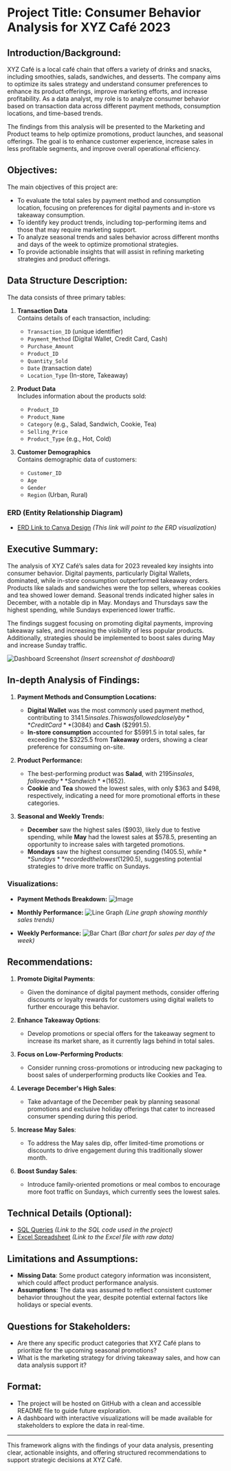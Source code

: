 # Project Title: Consumer Behavior Analysis for XYZ Café 2023

## Introduction/Background:
XYZ Café is a local café chain that offers a variety of drinks and snacks, including smoothies, salads, sandwiches, and desserts. The company aims to optimize its sales strategy and understand consumer preferences to enhance its product offerings, improve marketing efforts, and increase profitability. As a data analyst, my role is to analyze consumer behavior based on transaction data across different payment methods, consumption locations, and time-based trends.

The findings from this analysis will be presented to the Marketing and Product teams to help optimize promotions, product launches, and seasonal offerings. The goal is to enhance customer experience, increase sales in less profitable segments, and improve overall operational efficiency.

## Objectives:
The main objectives of this project are:
- To evaluate the total sales by payment method and consumption location, focusing on preferences for digital payments and in-store vs takeaway consumption.
- To identify key product trends, including top-performing items and those that may require marketing support.
- To analyze seasonal trends and sales behavior across different months and days of the week to optimize promotional strategies.
- To provide actionable insights that will assist in refining marketing strategies and product offerings.

## Data Structure Description:
The data consists of three primary tables:

1. **Transaction Data**  
   Contains details of each transaction, including:
   - `Transaction_ID` (unique identifier)
   - `Payment_Method` (Digital Wallet, Credit Card, Cash)
   - `Purchase_Amount`
   - `Product_ID`
   - `Quantity_Sold`
   - `Date` (transaction date)
   - `Location_Type` (In-store, Takeaway)

2. **Product Data**  
   Includes information about the products sold:
   - `Product_ID`
   - `Product_Name`
   - `Category` (e.g., Salad, Sandwich, Cookie, Tea)
   - `Selling_Price`
   - `Product_Type` (e.g., Hot, Cold)

3. **Customer Demographics**  
   Contains demographic data of customers:
   - `Customer_ID`
   - `Age`
   - `Gender`
   - `Region` (Urban, Rural)

### ERD (Entity Relationship Diagram)
- [ERD Link to Canva Design](#) *(This link will point to the ERD visualization)*

## Executive Summary:
The analysis of XYZ Café’s sales data for 2023 revealed key insights into consumer behavior. Digital payments, particularly Digital Wallets, dominated, while in-store consumption outperformed takeaway orders. Products like salads and sandwiches were the top sellers, whereas cookies and tea showed lower demand. Seasonal trends indicated higher sales in December, with a notable dip in May. Mondays and Thursdays saw the highest spending, while Sundays experienced lower traffic.

The findings suggest focusing on promoting digital payments, improving takeaway sales, and increasing the visibility of less popular products. Additionally, strategies should be implemented to boost sales during May and increase Sunday traffic.

![Dashboard Screenshot](#) *(Insert screenshot of dashboard)*

## In-depth Analysis of Findings:
1. **Payment Methods and Consumption Locations:**
   - **Digital Wallet** was the most commonly used payment method, contributing to $3141.5 in sales. This was followed closely by **Credit Card** ($3084) and **Cash** ($2991.5).
   - **In-store consumption** accounted for $5991.5 in total sales, far exceeding the $3225.5 from **Takeaway** orders, showing a clear preference for consuming on-site.

2. **Product Performance:**
   - The best-performing product was **Salad**, with $2195 in sales, followed by **Sandwich** ($1652).  
   - **Cookie** and **Tea** showed the lowest sales, with only $363 and $498, respectively, indicating a need for more promotional efforts in these categories.

3. **Seasonal and Weekly Trends:**
   - **December** saw the highest sales ($903), likely due to festive spending, while **May** had the lowest sales at $578.5, presenting an opportunity to increase sales with targeted promotions.
   - **Mondays** saw the highest consumer spending ($1405.5), while **Sundays** recorded the lowest ($1290.5), suggesting potential strategies to drive more traffic on Sundays.

### Visualizations:
- **Payment Methods Breakdown:**
![Image](https://github.com/user-attachments/assets/7868427f-b8bc-4298-92ce-b2c4a9317d4a)

- **Monthly Performance:**
  ![Line Graph](#) *(Line graph showing monthly sales trends)*

- **Weekly Performance:**
  ![Bar Chart](#) *(Bar chart for sales per day of the week)*

## Recommendations:
1. **Promote Digital Payments**:
   - Given the dominance of digital payment methods, consider offering discounts or loyalty rewards for customers using digital wallets to further encourage this behavior.

2. **Enhance Takeaway Options**:
   - Develop promotions or special offers for the takeaway segment to increase its market share, as it currently lags behind in total sales.

3. **Focus on Low-Performing Products**:
   - Consider running cross-promotions or introducing new packaging to boost sales of underperforming products like Cookies and Tea.

4. **Leverage December's High Sales**:
   - Take advantage of the December peak by planning seasonal promotions and exclusive holiday offerings that cater to increased consumer spending during this period.

5. **Increase May Sales**:
   - To address the May sales dip, offer limited-time promotions or discounts to drive engagement during this traditionally slower month.

6. **Boost Sunday Sales**:
   - Introduce family-oriented promotions or meal combos to encourage more foot traffic on Sundays, which currently sees the lowest sales.

## Technical Details (Optional):
- [SQL Queries](#) *(Link to the SQL code used in the project)*
- [Excel Spreadsheet](#) *(Link to the Excel file with raw data)*

## Limitations and Assumptions:
- **Missing Data**: Some product category information was inconsistent, which could affect product performance analysis.
- **Assumptions**: The data was assumed to reflect consistent customer behavior throughout the year, despite potential external factors like holidays or special events.

## Questions for Stakeholders:
- Are there any specific product categories that XYZ Café plans to prioritize for the upcoming seasonal promotions?
- What is the marketing strategy for driving takeaway sales, and how can data analysis support it?

## Format:
- The project will be hosted on GitHub with a clean and accessible README file to guide future exploration.
- A dashboard with interactive visualizations will be made available for stakeholders to explore the data in real-time.

---

This framework aligns with the findings of your data analysis, presenting clear, actionable insights, and offering structured recommendations to support strategic decisions at XYZ Café.
